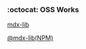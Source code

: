 ### :octocat: OSS Works
[mdx-lib](https://github.com/mdx-lib/mdx-lib)  

[@mdx-lib(NPM)](https://www.npmjs.com/package/@mdx-lib/chakra)

<!--
**ToyB0x/ToyB0x** is a ✨ _special_ ✨ repository because its `README.md` (this file) appears on your GitHub profile.

Here are some ideas to get you started:

- 🔭 I’m currently working on ...
- 🌱 I’m currently learning ...
- 👯 I’m looking to collaborate on ...
- 🤔 I’m looking for help with ...
- 💬 Ask me about ...
- 📫 How to reach me: ...
- 😄 Pronouns: ...
- ⚡ Fun fact: ...
-->
